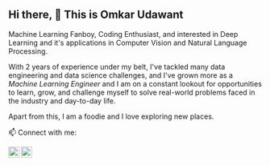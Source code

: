 ## Hi there,  👋 This is Omkar Udawant

Machine Learning Fanboy, Coding Enthusiast, and interested in Deep Learning and it's applications in Computer Vision and Natural Language Processing. 

With 2 years of experience under my belt, I've tackled many data engineering and data science challenges, and I've grown more as a <i>Machine Learning Engineer</i> and I am on a constant lookout for opportunities to learn, grow, and challenge myself to solve real-world problems faced in the industry and day-to-day life.

Apart from this, I am a foodie and I love exploring new places.

📫 Connect with me: 


[<img align="left" alt="omkarudawant | LinkedIn" width="22px" src="https://cdn.jsdelivr.net/npm/simple-icons@v3/icons/linkedin.svg" />][linkedin]
[<img align="left" alt="omkarudawant | Instagram" width="22px" src="https://cdn.jsdelivr.net/npm/simple-icons@v3/icons/instagram.svg" />][instagram]

[instagram]: https://www.instagram.com/i.am.omcar/
[linkedin]: https://linkedin.com/in/omkarudawant
  


<!--
**omkarudawant/omkarudawant** is a ✨ _special_ ✨ repository because its `README.md` (this file) appears on your GitHub profile.

Here are some ideas to get you started:

- 🔭 I’m currently working on ...
- 🌱 I’m currently learning ...
- 👯 I’m looking to collaborate on ...
- 🤔 I’m looking for help with ...
- 💬 Ask me about ...
- 📫 How to reach me: ...
- 😄 Pronouns: ...
- ⚡ Fun fact: ...
-->
